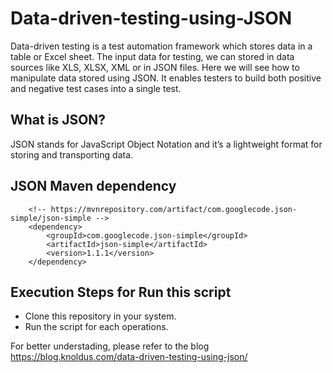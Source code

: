 # Data-driven-testing-using-JSON
Data-driven testing is a test automation framework which stores data in a table or Excel sheet. The input data for testing, we can stored in data sources like  XLS, XLSX, XML or in JSON files. Here we will see how to manipulate data stored using JSON. It enables testers to build both positive and negative test cases into a single test.

## What is JSON?
JSON stands for JavaScript Object Notation and it’s a lightweight format for storing and transporting data.

## JSON Maven dependency
        <!-- https://mvnrepository.com/artifact/com.googlecode.json-simple/json-simple -->
        <dependency>
            <groupId>com.googlecode.json-simple</groupId>
            <artifactId>json-simple</artifactId>
            <version>1.1.1</version>
        </dependency>

## Execution Steps for Run this script
 * Clone this repository in your system.
 * Run the script for each operations.

For better understading, please refer to the blog https://blog.knoldus.com/data-driven-testing-using-json/
